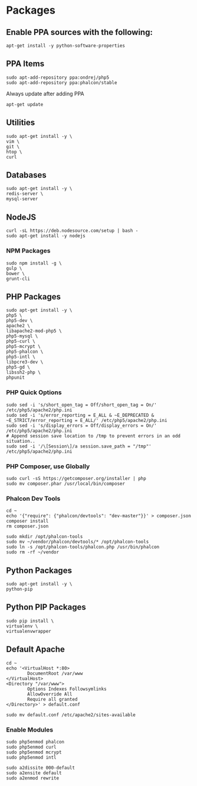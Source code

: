 # Packages


## Enable PPA sources with the following:

    apt-get install -y python-software-properties

## PPA Items
  
    sudo apt-add-repository ppa:ondrej/php5
    sudo apt-add-repository ppa:phalcon/stable
    
Always update after adding PPA

    apt-get update

## Utilities

    sudo apt-get install -y \
    vim \
    git \
    htop \
    curl 

## Databases

    sudo apt-get install -y \
    redis-server \
    mysql-server

## NodeJS

    curl -sL https://deb.nodesource.com/setup | bash -
    sudo apt-get install -y nodejs
    
### NPM Packages

    sudo npm install -g \
    gulp \
    bower \
    grunt-cli

## PHP Packages
    
    sudo apt-get install -y \
    php5 \
    php5-dev \
    apache2 \
    libapache2-mod-php5 \
    php5-mysql \
    php5-curl \
    php5-mcrypt \
    php5-phalcon \
    php5-intl \
    libpcre3-dev \
    php5-gd \
    libssh2-php \
    phpunit
    
### PHP Quick Options

    sudo sed -i 's/short_open_tag = Off/short_open_tag = On/' /etc/php5/apache2/php.ini
    sudo sed -i 's/error_reporting = E_ALL & ~E_DEPRECATED & ~E_STRICT/error_reporting = E_ALL/' /etc/php5/apache2/php.ini
    sudo sed -i 's/display_errors = Off/display_errors = On/' /etc/php5/apache2/php.ini 
    # Append session save location to /tmp to prevent errors in an odd situation..
    sudo sed -i '/\[Session\]/a session.save_path = "/tmp"' /etc/php5/apache2/php.ini
    
### PHP Composer, use Globally
    
    sudo curl -sS https://getcomposer.org/installer | php
    sudo mv composer.phar /usr/local/bin/composer
    
### Phalcon Dev Tools

    cd ~
    echo '{"require": {"phalcon/devtools": "dev-master"}}' > composer.json
    composer install
    rm composer.json
    
    sudo mkdir /opt/phalcon-tools
    sudo mv ~/vendor/phalcon/devtools/* /opt/phalcon-tools
    sudo ln -s /opt/phalcon-tools/phalcon.php /usr/bin/phalcon
    sudo rm -rf ~/vendor
    
## Python Packages

    sudo apt-get install -y \
    python-pip
    
## Python PIP Packages

    sudo pip install \
    virtualenv \
    virtualenvwrapper

## Default Apache 

    cd ~
    echo '<VirtualHost *:80>
            DocumentRoot /var/www
    </VirtualHost>
    <Directory "/var/www">
            Options Indexes Followsymlinks
            AllowOverride All
            Require all granted
    </Directory>' > default.conf
    
    sudo mv default.conf /etc/apache2/sites-available
    
### Enable Modules

    sudo php5enmod phalcon
    sudo php5enmod curl
    sudo php5enmod mcrypt
    sudo php5enmod intl

    sudo a2dissite 000-default
    sudo a2ensite default
    sudo a2enmod rewrite
